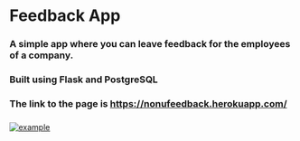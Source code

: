 # Feedback App

### A simple app where you can leave feedback for the employees of a company.

### Built using Flask and PostgreSQL

### The link to the page is https://nonufeedback.herokuapp.com/

###

<a href="https://ibb.co/v38dqDT"><img src="https://i.ibb.co/LxfgRvc/example.png" alt="example" border="0"></a>
